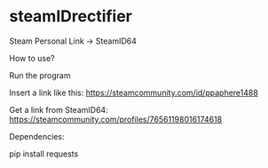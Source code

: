 # steamIDrectifier
Steam Personal Link -> SteamID64

How to use?

Run the program

Insert a link like this: https://steamcommunity.com/id/ppaphere1488

Get a link from SteamID64: https://steamcommunity.com/profiles/76561198016174618

Dependencies:

pip install requests